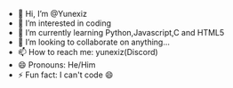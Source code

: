 - 👋 Hi, I’m @Yunexiz
- 👀 I’m interested in coding
- 🌱 I’m currently learning Python,Javascript,C and HTML5
- 💞️ I’m looking to collaborate on anything...
- 📫 How to reach me: yunexiz(Discord)
- 😄 Pronouns: He/Him
- ⚡ Fun fact: I can't code 😄

<!---
Oonoos/Oonoos is a ✨ special ✨ repository because its `README.md` (this file) appears on your GitHub profile.
You can click the Preview link to take a look at your changes.
--->
